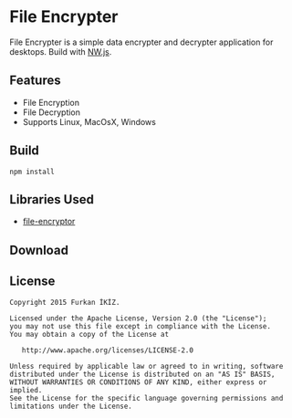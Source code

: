 # File Encrypter #

File Encrypter is a simple data encrypter and decrypter application for desktops. Build with [NW.js](http://nwjs.io/).

## Features ##

- File Encryption
- File Decryption
- Supports Linux, MacOsX, Windows

## Build ##

    npm install
## Libraries Used ##


- [file-encryptor](https://github.com/onmodulus/file-encryptor)

## Download ##


## License ##

    Copyright 2015 Furkan İKİZ.
    
    Licensed under the Apache License, Version 2.0 (the "License");
    you may not use this file except in compliance with the License.
    You may obtain a copy of the License at
    
       http://www.apache.org/licenses/LICENSE-2.0
    
    Unless required by applicable law or agreed to in writing, software
    distributed under the License is distributed on an "AS IS" BASIS,
    WITHOUT WARRANTIES OR CONDITIONS OF ANY KIND, either express or implied.
    See the License for the specific language governing permissions and
    limitations under the License.